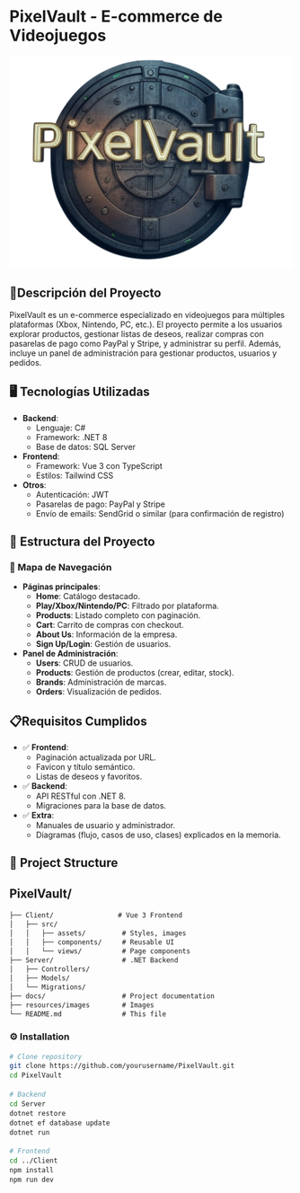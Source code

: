 # PixelVault - E-commerce de Videojuegos

![Logo representativo de PixelVault](resources/images/logo.png) 

## 📜Descripción del Proyecto
PixelVault es un e-commerce especializado en videojuegos para múltiples plataformas (Xbox, Nintendo, PC, etc.). El proyecto permite a los usuarios explorar productos, gestionar listas de deseos, realizar compras con pasarelas de pago como PayPal y Stripe, y administrar su perfil. Además, incluye un panel de administración para gestionar productos, usuarios y pedidos.

## 🖥️ Tecnologías Utilizadas
- **Backend**: 
  - Lenguaje: C# 
  - Framework: .NET 8
  - Base de datos: SQL Server
- **Frontend**: 
  - Framework: Vue 3 con TypeScript
  - Estilos: Tailwind CSS 
- **Otros**:
  - Autenticación: JWT
  - Pasarelas de pago: PayPal y Stripe
  - Envío de emails: SendGrid o similar (para confirmación de registro)

## 🔗 Estructura del Proyecto
### 📌 Mapa de Navegación 
- **Páginas principales**:
  - **Home**: Catálogo destacado.
  - **Play/Xbox/Nintendo/PC**: Filtrado por plataforma.
  - **Products**: Listado completo con paginación.
  - **Cart**: Carrito de compras con checkout.
  - **About Us**: Información de la empresa.
  - **Sign Up/Login**: Gestión de usuarios.
- **Panel de Administración**:
  - **Users**: CRUD de usuarios.
  - **Products**: Gestión de productos (crear, editar, stock).
  - **Brands**: Administración de marcas.
  - **Orders**: Visualización de pedidos.

## 📋Requisitos Cumplidos
- ✅ **Frontend**: 
  - Paginación actualizada por URL.
  - Favicon y título semántico.
  - Listas de deseos y favoritos.
- ✅ **Backend**: 
  - API RESTful con .NET 8.
  - Migraciones para la base de datos.
- ✅ **Extra**: 
  - Manuales de usuario y administrador.
  - Diagramas (flujo, casos de uso, clases) explicados en la memoria.

 ##  📂 Project Structure

## PixelVault/
```
├── Client/                # Vue 3 Frontend
│   ├── src/
│   │   ├── assets/         # Styles, images
│   │   ├── components/     # Reusable UI
│   │   └── views/          # Page components
├── Server/                 # .NET Backend
│   ├── Controllers/
│   ├── Models/
│   └── Migrations/
├── docs/                   # Project documentation
├── resources/images        # Images          
└── README.md               # This file
```
### ⚙️ Installation
```bash
# Clone repository
git clone https://github.com/yourusername/PixelVault.git
cd PixelVault

# Backend
cd Server
dotnet restore
dotnet ef database update
dotnet run

# Frontend
cd ../Client
npm install
npm run dev
```